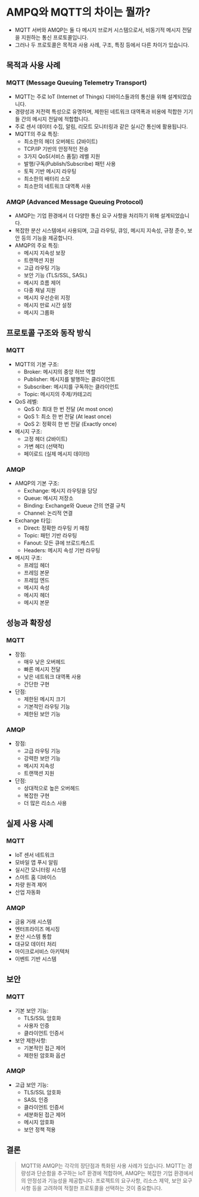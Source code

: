 # AMPQ와 MQTT의 차이는 뭘까?
- MQTT 서버와 AMQP는 둘 다 메시지 브로커 시스템으로서, 비동기적 메시지 전달을 지원하는 통신 프로토콜입니다. 
- 그러나 두 프로토콜은 목적과 사용 사례, 구조, 특징 등에서 다른 차이가 있습니다.

## 목적과 사용 사례
### MQTT (Message Queuing Telemetry Transport)
- MQTT는 주로 IoT (Internet of Things) 디바이스들과의 통신을 위해 설계되었습니다. 
- 경량성과 저전력 특성으로 유명하며, 제한된 네트워크 대역폭과 비용에 적합한 기기들 간의 메시지 전달에 적합합니다.
- 주로 센서 데이터 수집, 알림, 리모트 모니터링과 같은 실시간 통신에 활용됩니다.
- MQTT의 주요 특징:
  - 최소한의 헤더 오버헤드 (2바이트)
  - TCP/IP 기반의 안정적인 전송
  - 3가지 QoS(서비스 품질) 레벨 지원
  - 발행/구독(Publish/Subscribe) 패턴 사용
  - 토픽 기반 메시지 라우팅
  - 최소한의 배터리 소모
  - 최소한의 네트워크 대역폭 사용

### AMQP (Advanced Message Queuing Protocol)
- AMQP는 기업 환경에서 더 다양한 통신 요구 사항을 처리하기 위해 설계되었습니다. 
- 복잡한 분산 시스템에서 사용되며, 고급 라우팅, 큐잉, 메시지 지속성, 규정 준수, 보안 등의 기능을 제공합니다. 
- AMQP의 주요 특징:
  - 메시지 지속성 보장
  - 트랜잭션 지원
  - 고급 라우팅 기능
  - 보안 기능 (TLS/SSL, SASL)
  - 메시지 흐름 제어
  - 다중 채널 지원
  - 메시지 우선순위 지정
  - 메시지 만료 시간 설정
  - 메시지 그룹화

## 프로토콜 구조와 동작 방식
### MQTT
- MQTT의 기본 구조:
  - Broker: 메시지의 중앙 허브 역할
  - Publisher: 메시지를 발행하는 클라이언트
  - Subscriber: 메시지를 구독하는 클라이언트
  - Topic: 메시지의 주제/카테고리
- QoS 레벨:
  - QoS 0: 최대 한 번 전달 (At most once)
  - QoS 1: 최소 한 번 전달 (At least once)
  - QoS 2: 정확히 한 번 전달 (Exactly once)
- 메시지 구조:
  - 고정 헤더 (2바이트)
  - 가변 헤더 (선택적)
  - 페이로드 (실제 메시지 데이터)

### AMQP
- AMQP의 기본 구조:
  - Exchange: 메시지 라우팅을 담당
  - Queue: 메시지 저장소
  - Binding: Exchange와 Queue 간의 연결 규칙
  - Channel: 논리적 연결
- Exchange 타입:
  - Direct: 정확한 라우팅 키 매칭
  - Topic: 패턴 기반 라우팅
  - Fanout: 모든 큐에 브로드캐스트
  - Headers: 메시지 속성 기반 라우팅
- 메시지 구조:
  - 프레임 헤더
  - 프레임 본문
  - 프레임 엔드
  - 메시지 속성
  - 메시지 헤더
  - 메시지 본문

## 성능과 확장성
### MQTT
- 장점:
  - 매우 낮은 오버헤드
  - 빠른 메시지 전달
  - 낮은 네트워크 대역폭 사용
  - 간단한 구현
- 단점:
  - 제한된 메시지 크기
  - 기본적인 라우팅 기능
  - 제한된 보안 기능

### AMQP
- 장점:
  - 고급 라우팅 기능
  - 강력한 보안 기능
  - 메시지 지속성
  - 트랜잭션 지원
- 단점:
  - 상대적으로 높은 오버헤드
  - 복잡한 구현
  - 더 많은 리소스 사용

## 실제 사용 사례
### MQTT
- IoT 센서 네트워크
- 모바일 앱 푸시 알림
- 실시간 모니터링 시스템
- 스마트 홈 디바이스
- 차량 원격 제어
- 산업 자동화

### AMQP
- 금융 거래 시스템
- 엔터프라이즈 메시징
- 분산 시스템 통합
- 대규모 데이터 처리
- 마이크로서비스 아키텍처
- 이벤트 기반 시스템

## 보안
### MQTT
- 기본 보안 기능:
  - TLS/SSL 암호화
  - 사용자 인증
  - 클라이언트 인증서
- 보안 제한사항:
  - 기본적인 접근 제어
  - 제한된 암호화 옵션

### AMQP
- 고급 보안 기능:
  - TLS/SSL 암호화
  - SASL 인증
  - 클라이언트 인증서
  - 세분화된 접근 제어
  - 메시지 암호화
  - 보안 정책 적용

## 결론
> MQTT와 AMQP는 각각의 장단점과 특화된 사용 사례가 있습니다. MQTT는 경량성과 단순함을 추구하는 IoT 환경에 적합하며, AMQP는 복잡한 기업 환경에서의 안정성과 기능성을 제공합니다. 프로젝트의 요구사항, 리소스 제약, 보안 요구사항 등을 고려하여 적절한 프로토콜을 선택하는 것이 중요합니다.